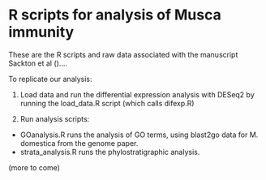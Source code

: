 R scripts for analysis of Musca immunity
==

These are the R scripts and raw data associated with the manuscript Sackton et al ()....

To replicate our analysis:

1. Load data and run the differential expression analysis with DESeq2 by running the load_data.R script (which calls difexp.R)

2. Run analysis scripts:
  - GOanalysis.R runs the analysis of GO terms, using blast2go data for M. domestica from the genome paper.
  - strata_analysis.R runs the phylostratigraphic analysis.

(more to come)

